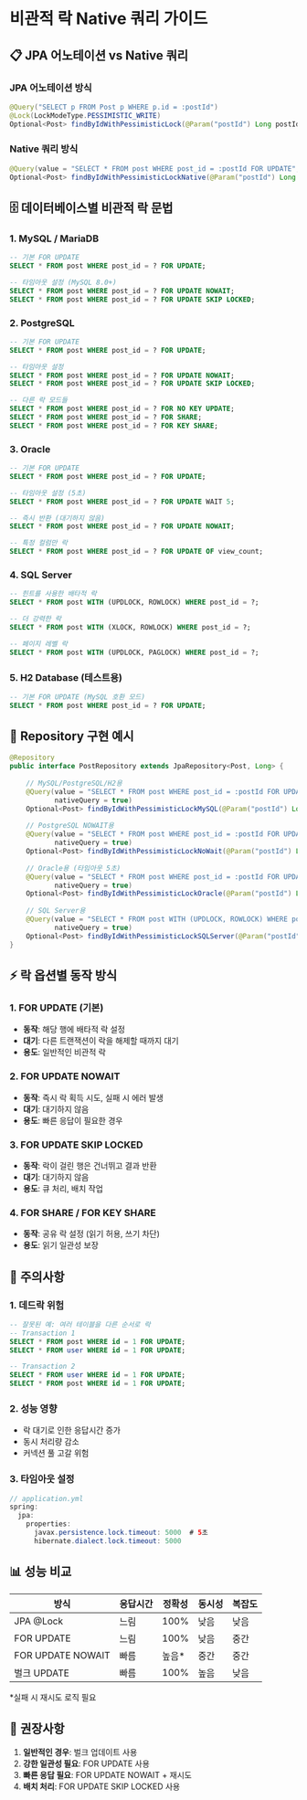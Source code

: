 # 비관적 락 Native 쿼리 가이드

## 📋 JPA 어노테이션 vs Native 쿼리

### JPA 어노테이션 방식
```java
@Query("SELECT p FROM Post p WHERE p.id = :postId")
@Lock(LockModeType.PESSIMISTIC_WRITE)
Optional<Post> findByIdWithPessimisticLock(@Param("postId") Long postId);
```

### Native 쿼리 방식
```java
@Query(value = "SELECT * FROM post WHERE post_id = :postId FOR UPDATE", nativeQuery = true)
Optional<Post> findByIdWithPessimisticLockNative(@Param("postId") Long postId);
```

## 🗄️ 데이터베이스별 비관적 락 문법

### 1. MySQL / MariaDB
```sql
-- 기본 FOR UPDATE
SELECT * FROM post WHERE post_id = ? FOR UPDATE;

-- 타임아웃 설정 (MySQL 8.0+)
SELECT * FROM post WHERE post_id = ? FOR UPDATE NOWAIT;
SELECT * FROM post WHERE post_id = ? FOR UPDATE SKIP LOCKED;
```

### 2. PostgreSQL
```sql
-- 기본 FOR UPDATE
SELECT * FROM post WHERE post_id = ? FOR UPDATE;

-- 타임아웃 설정
SELECT * FROM post WHERE post_id = ? FOR UPDATE NOWAIT;
SELECT * FROM post WHERE post_id = ? FOR UPDATE SKIP LOCKED;

-- 다른 락 모드들
SELECT * FROM post WHERE post_id = ? FOR NO KEY UPDATE;
SELECT * FROM post WHERE post_id = ? FOR SHARE;
SELECT * FROM post WHERE post_id = ? FOR KEY SHARE;
```

### 3. Oracle
```sql
-- 기본 FOR UPDATE
SELECT * FROM post WHERE post_id = ? FOR UPDATE;

-- 타임아웃 설정 (5초)
SELECT * FROM post WHERE post_id = ? FOR UPDATE WAIT 5;

-- 즉시 반환 (대기하지 않음)
SELECT * FROM post WHERE post_id = ? FOR UPDATE NOWAIT;

-- 특정 컬럼만 락
SELECT * FROM post WHERE post_id = ? FOR UPDATE OF view_count;
```

### 4. SQL Server
```sql
-- 힌트를 사용한 배타적 락
SELECT * FROM post WITH (UPDLOCK, ROWLOCK) WHERE post_id = ?;

-- 더 강력한 락
SELECT * FROM post WITH (XLOCK, ROWLOCK) WHERE post_id = ?;

-- 페이지 레벨 락
SELECT * FROM post WITH (UPDLOCK, PAGLOCK) WHERE post_id = ?;
```

### 5. H2 Database (테스트용)
```sql
-- 기본 FOR UPDATE (MySQL 호환 모드)
SELECT * FROM post WHERE post_id = ? FOR UPDATE;
```

## 🔧 Repository 구현 예시

```java
@Repository
public interface PostRepository extends JpaRepository<Post, Long> {
    
    // MySQL/PostgreSQL/H2용
    @Query(value = "SELECT * FROM post WHERE post_id = :postId FOR UPDATE", 
           nativeQuery = true)
    Optional<Post> findByIdWithPessimisticLockMySQL(@Param("postId") Long postId);
    
    // PostgreSQL NOWAIT용
    @Query(value = "SELECT * FROM post WHERE post_id = :postId FOR UPDATE NOWAIT", 
           nativeQuery = true)
    Optional<Post> findByIdWithPessimisticLockNoWait(@Param("postId") Long postId);
    
    // Oracle용 (타임아웃 5초)
    @Query(value = "SELECT * FROM post WHERE post_id = :postId FOR UPDATE WAIT 5", 
           nativeQuery = true)
    Optional<Post> findByIdWithPessimisticLockOracle(@Param("postId") Long postId);
    
    // SQL Server용
    @Query(value = "SELECT * FROM post WITH (UPDLOCK, ROWLOCK) WHERE post_id = :postId", 
           nativeQuery = true)
    Optional<Post> findByIdWithPessimisticLockSQLServer(@Param("postId") Long postId);
}
```

## ⚡ 락 옵션별 동작 방식

### 1. FOR UPDATE (기본)
- **동작**: 해당 행에 배타적 락 설정
- **대기**: 다른 트랜잭션이 락을 해제할 때까지 대기
- **용도**: 일반적인 비관적 락

### 2. FOR UPDATE NOWAIT
- **동작**: 즉시 락 획득 시도, 실패 시 에러 발생
- **대기**: 대기하지 않음
- **용도**: 빠른 응답이 필요한 경우

### 3. FOR UPDATE SKIP LOCKED
- **동작**: 락이 걸린 행은 건너뛰고 결과 반환
- **대기**: 대기하지 않음
- **용도**: 큐 처리, 배치 작업

### 4. FOR SHARE / FOR KEY SHARE
- **동작**: 공유 락 설정 (읽기 허용, 쓰기 차단)
- **용도**: 읽기 일관성 보장

## 🚨 주의사항

### 1. 데드락 위험
```sql
-- 잘못된 예: 여러 테이블을 다른 순서로 락
-- Transaction 1
SELECT * FROM post WHERE id = 1 FOR UPDATE;
SELECT * FROM user WHERE id = 1 FOR UPDATE;

-- Transaction 2  
SELECT * FROM user WHERE id = 1 FOR UPDATE;
SELECT * FROM post WHERE id = 1 FOR UPDATE;
```

### 2. 성능 영향
- 락 대기로 인한 응답시간 증가
- 동시 처리량 감소
- 커넥션 풀 고갈 위험

### 3. 타임아웃 설정
```java
// application.yml
spring:
  jpa:
    properties:
      javax.persistence.lock.timeout: 5000  # 5초
      hibernate.dialect.lock.timeout: 5000
```

## 📊 성능 비교

| 방식 | 응답시간 | 정확성 | 동시성 | 복잡도 |
|------|----------|--------|--------|---------|
| JPA @Lock | 느림 | 100% | 낮음 | 낮음 |
| FOR UPDATE | 느림 | 100% | 낮음 | 중간 |
| FOR UPDATE NOWAIT | 빠름 | 높음* | 중간 | 중간 |
| 벌크 UPDATE | 빠름 | 100% | 높음 | 낮음 |

*실패 시 재시도 로직 필요

## 🎯 권장사항

1. **일반적인 경우**: 벌크 업데이트 사용
2. **강한 일관성 필요**: FOR UPDATE 사용
3. **빠른 응답 필요**: FOR UPDATE NOWAIT + 재시도
4. **배치 처리**: FOR UPDATE SKIP LOCKED 사용
